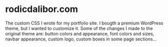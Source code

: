 # rodicdalibor.com
The custom CSS I wrote for my portfolio site.
I bougth a premium WordPress theme, but I wanted to customize it.
Some of the changes I made to the original theme are: button colors and appearance, font colors and sizes, navbar appearance, custom logo, custom boxes in some page sections...

